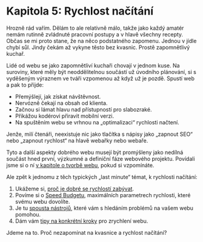 # Kapitola 5: Rychlost načítání

Hrozně rád vařím. Dělám to ale relativně málo, takže jako každý amatér nemám rutinně zvládnuté pracovní postupy a v hlavě všechny recepty. Občas se mi proto stane, že na něco podstatného zapomenu. Jednou v jídle chybí sůl. Jindy čekám až vykyne těsto bez kvasnic. Prostě zapomnětlivý kuchař.

Lidé od webu se jako zapomnětliví kuchaři chovají v jednom kuse. Na suroviny, které měly být neoddělitelnou součástí už úvodního plánování, si s vyděšeným výraznem ve tváři vzpomenou až když už je pozdě. Spustí web a pak to přijde:

- Přemýšlejí, jak získat návštěvnost.
- Nervózně čekají na obsah od klienta.
- Začnou si lámat hlavu nad přístupností pro slabozraké.
- Přikážou kodérovi přiravit mobilní verzi.
- Na spuštěním webu se vrhnou na „optimalizaci“ rychlosti načtení.

Jenže, milí čtenáři, neexistuje nic jako tlačítka s nápisy jako „zapnout SEO“ nebo „zapnout rychlost“ na hlavě webařky nebo webaře.

Tyto a další aspekty dobrého webu musejí být promýšleny jako nedílná součást hned první, výzkumné a definiční fáze webového projektu. Povídali jsme si o ní [v kapitole o tvorbě webu](zaklady-procesu.md), pokud si vzpomínáte.

Ale zpět k jednomu z těch typických „last minute“ témat, k rychlosti načítání: 

1. Ukážeme si, [proč je dobré se rychlostí zabývat](rychlost-nacitani-proc.md).
2. Povíme si o [Speed Budgetu](speed-budget.md), maximálních parametrech rychlosti, které svému webu dovolíte.
3. Je tu [spousta nástrojů](rychlost-nastroje.md), které vám s hledáním problémů na vašem webu pomohou. 
4. Dám vám [tipy na konkrétní kroky](rychlost-nacitani-pravidla.md) pro zrychlení webu.

Jdeme na to. Proč nezapomínat na kvasnice a rychlost načítání?
